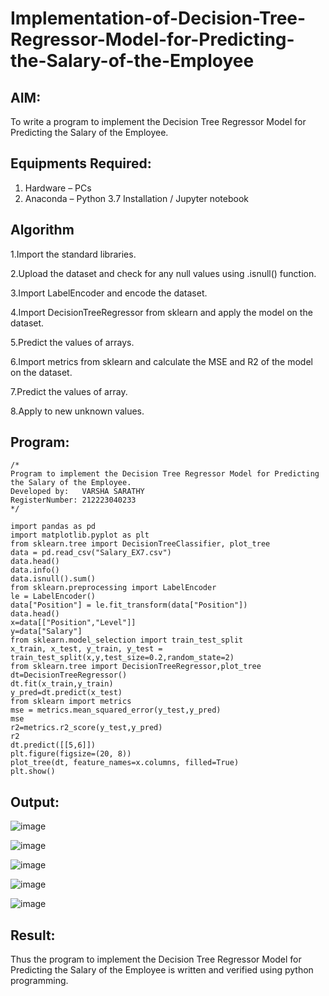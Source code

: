 # Implementation-of-Decision-Tree-Regressor-Model-for-Predicting-the-Salary-of-the-Employee

## AIM:
To write a program to implement the Decision Tree Regressor Model for Predicting the Salary of the Employee.

## Equipments Required:
1. Hardware – PCs
2. Anaconda – Python 3.7 Installation / Jupyter notebook

## Algorithm

1.Import the standard libraries.

2.Upload the dataset and check for any null values using .isnull() function.

3.Import LabelEncoder and encode the dataset.

4.Import DecisionTreeRegressor from sklearn and apply the model on the dataset.

5.Predict the values of arrays.

6.Import metrics from sklearn and calculate the MSE and R2 of the model on the dataset.

7.Predict the values of array.

8.Apply to new unknown values.

## Program:
```
/*
Program to implement the Decision Tree Regressor Model for Predicting the Salary of the Employee.
Developed by:   VARSHA SARATHY
RegisterNumber: 212223040233
*/

import pandas as pd
import matplotlib.pyplot as plt
from sklearn.tree import DecisionTreeClassifier, plot_tree
data = pd.read_csv("Salary_EX7.csv")
data.head()
data.info()
data.isnull().sum()
from sklearn.preprocessing import LabelEncoder
le = LabelEncoder()
data["Position"] = le.fit_transform(data["Position"])
data.head()
x=data[["Position","Level"]]
y=data["Salary"]
from sklearn.model_selection import train_test_split
x_train, x_test, y_train, y_test = train_test_split(x,y,test_size=0.2,random_state=2)
from sklearn.tree import DecisionTreeRegressor,plot_tree
dt=DecisionTreeRegressor()
dt.fit(x_train,y_train)
y_pred=dt.predict(x_test)
from sklearn import metrics
mse = metrics.mean_squared_error(y_test,y_pred)
mse
r2=metrics.r2_score(y_test,y_pred)
r2
dt.predict([[5,6]])
plt.figure(figsize=(20, 8))
plot_tree(dt, feature_names=x.columns, filled=True)
plt.show()

```

## Output:

![image](https://github.com/user-attachments/assets/d915b2da-bc69-464a-8e55-b903eb29bb5b)

![image](https://github.com/user-attachments/assets/a1ebb803-ca18-4fff-8a51-558f6b522d49)

![image](https://github.com/user-attachments/assets/07fb8ece-e2b3-4a7f-b7e0-f893020c0b92)

![image](https://github.com/user-attachments/assets/9250bccf-7cc8-49b0-a081-58c92fa9564c)

![image](https://github.com/user-attachments/assets/ab7f5921-3f25-4ef0-9ab0-08a3ac964722)


## Result:
Thus the program to implement the Decision Tree Regressor Model for Predicting the Salary of the Employee is written and verified using python programming.
